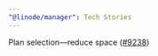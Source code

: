```yaml
---
"@linode/manager": Tech Stories
---
```


Plan selection—reduce space ([#9238](https://github.com/linode/manager/pull/9238))
